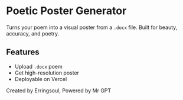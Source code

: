 # Poetic Poster Generator

Turns your poem into a visual poster from a `.docx` file. Built for beauty, accuracy, and poetry.

## Features
- Upload `.docx` poem
- Get high-resolution poster
- Deployable on Vercel

Created by Erringsoul, Powered by Mr GPT